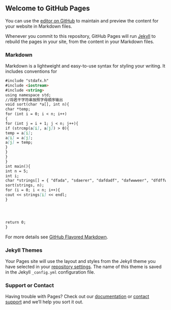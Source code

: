 ## Welcome to GitHub Pages

You can use the [editor on GitHub](https://github.com/198994/198994.github.io/edit/master/README.md) to maintain and preview the content for your website in Markdown files.

Whenever you commit to this repository, GitHub Pages will run [Jekyll](https://jekyllrb.com/) to rebuild the pages in your site, from the content in your Markdown files.

### Markdown

Markdown is a lightweight and easy-to-use syntax for styling your writing. It includes conventions for

```markdown
#include "stdafx.h"
#include <iostream>
#include <string>
using namespace std;
//将若干字符串按照字母顺序输出
void sort(char *a[], int n){
char *temp;
for (int i = 0; i < n; i++)
{
for (int j = i + 1; j < n; j++){
if (strcmp(a[i], a[j]) > 0){
temp = a[i];
a[i] = a[j];
a[j] = temp;
}
}
}
}
int main(){
int n = 5;
int i;
char *strings[] = { "dfada", "sdaerer", "dafdadf", "dafwwweer", "dfdffww" };
sort(strings, n);
for (i = 0; i < n; i++){
cout << strings[i] << endl;
}




return 0;
}
```

For more details see [GitHub Flavored Markdown](https://guides.github.com/features/mastering-markdown/).

### Jekyll Themes

Your Pages site will use the layout and styles from the Jekyll theme you have selected in your [repository settings](https://github.com/198994/198994.github.io/settings). The name of this theme is saved in the Jekyll `_config.yml` configuration file.

### Support or Contact

Having trouble with Pages? Check out our [documentation](https://help.github.com/categories/github-pages-basics/) or [contact support](https://github.com/contact) and we’ll help you sort it out.
